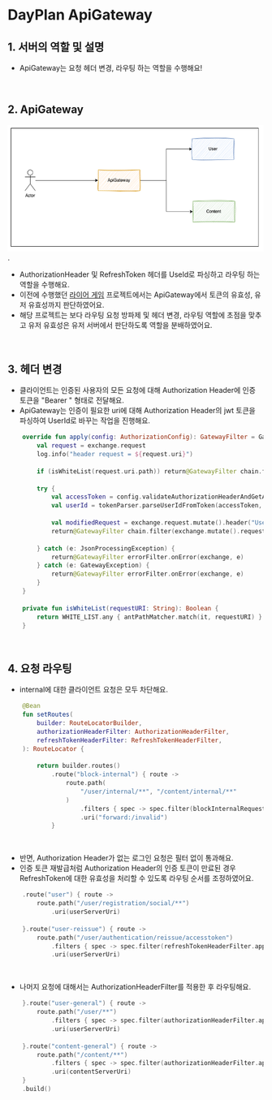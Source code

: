 # DayPlan ApiGateway

## 1. 서버의 역할 및 설명
- ApiGateway는 요청 헤더 변경, 라우팅 하는 역할을 수행해요!

<br/>

## 2. ApiGateway 

![img.png](src/images/Structure.png)
.
- AuthorizationHeader 및 RefreshToken 헤더를 UseId로 파싱하고 라우팅 하는 역할을 수행해요.
- 이전에 수행했던 [라이어 게임](https://github.com/Liar-Dev) 프로젝트에서는 ApiGateway에서 토큰의 유효성, 유저 유효성까지 판단하였어요.
- 해당 프로젝트는 보다 라우팅 요청 방파제 및 헤더 변경, 라우팅 역할에 초점을 맞추고 유저 유효성은 유저 서버에서 판단하도록 역할을 분배하였어요.

<br/>

## 3. 헤더 변경
- 클라이언트는 인증된 사용자의 모든 요청에 대해 Authorization Header에 인증 토큰을 "Bearer " 형태로 전달해요.
- ApiGateway는 인증이 필요한 uri에 대해 Authorization Header의 jwt 토큰을 파싱하여 UserId로 바꾸는 작업을 진행해요.

``` kotlin
    override fun apply(config: AuthorizationConfig): GatewayFilter = GatewayFilter { exchange, chain ->
        val request = exchange.request
        log.info("header request = ${request.uri}")

        if (isWhiteList(request.uri.path)) return@GatewayFilter chain.filter(exchange)

        try {
            val accessToken = config.validateAuthorizationHeaderAndGetAccessToken(request)
            val userId = tokenParser.parseUserIdFromToken(accessToken, HeaderType.AUTHORIZATION_HEADER)

            val modifiedRequest = exchange.request.mutate().header("UserId", userId).build()
            return@GatewayFilter chain.filter(exchange.mutate().request(modifiedRequest).build())

        } catch (e: JsonProcessingException) {
            return@GatewayFilter errorFilter.onError(exchange, e)
        } catch (e: GatewayException) {
            return@GatewayFilter errorFilter.onError(exchange, e)
        }
    }

    private fun isWhiteList(requestURI: String): Boolean {
        return WHITE_LIST.any { antPathMatcher.match(it, requestURI) }
    }
```
<br/>

## 4. 요청 라우팅
- internal에 대한 클라이언트 요청은 모두 차단해요.
``` kotlin
    @Bean
    fun setRoutes(
        builder: RouteLocatorBuilder,
        authorizationHeaderFilter: AuthorizationHeaderFilter,
        refreshTokenHeaderFilter: RefreshTokenHeaderFilter,
    ): RouteLocator {

        return builder.routes()
            .route("block-internal") { route ->
                route.path(
                    "/user/internal/**", "/content/internal/**"
                )
                    .filters { spec -> spec.filter(blockInternalRequestFilter()) }
                    .uri("forward:/invalid")
            }
```
<br/>

- 반면, Authorization Header가 없는 로그인 요청은 필터 없이 통과해요.
- 인증 토큰 재발급처럼 Authorization Header의 인증 토큰이 만료된 경우 RefreshToken에 대한 유효성을 처리할 수 있도록 라우팅 순서를 조정하였어요.
``` kotlin
    .route("user") { route ->
        route.path("/user/registration/social/**")
            .uri(userServerUri)

    }.route("user-reissue") { route ->
        route.path("/user/authentication/reissue/accesstoken")
            .filters { spec -> spec.filter(refreshTokenHeaderFilter.apply(authorizationConfig)) }
            .uri(userServerUri)
```
<br/>

- 나머지 요청에 대해서는 AuthorizationHeaderFilter를 적용한 후 라우팅해요.
``` kotlin
    }.route("user-general") { route ->
        route.path("/user/**")
            .filters { spec -> spec.filter(authorizationHeaderFilter.apply(authorizationConfig)) }
            .uri(userServerUri)

    }.route("content-general") { route ->
        route.path("/content/**")
            .filters { spec -> spec.filter(authorizationHeaderFilter.apply(authorizationConfig)) }
            .uri(contentServerUri)
    }
    .build()
```